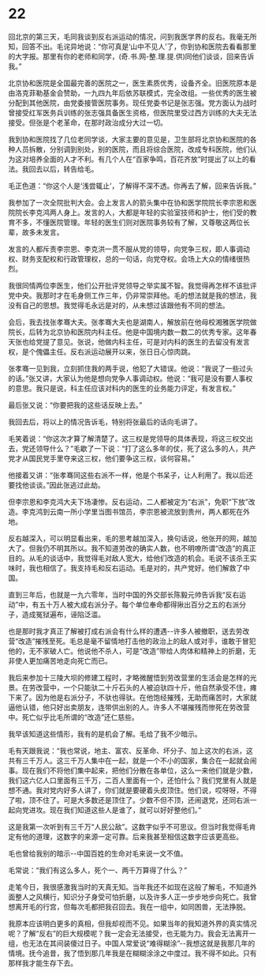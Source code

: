 # 22

回北京的第三天，毛同我谈到反右派运动的情况，问到我医学界的反右。我毫无所知，回答不出。毛诧异地说：“你可真是‘山中不见人’了，你到协和医院去看看那里的大字报。那里有你的老师和同学，(奇.书.网-整.理.提.供)同他们谈谈，回来告诉我。”

北京协和医院是全国最完善的医院之一，医生素质优秀，设备齐全。旧医院原本是由洛克菲勒基金会赞助，一九四九年后依苏联模式，完全改组。一些优秀的医生被分配到其他医院，由党委接管医院事务。现任党委书记是张志强。党方面认为战时曾接受红军医务兵训练的张志强具备医生资格，但医院里受过西方训练的大夫无法接受。但张是个老革命，在那时政治成分大过一切。

我到协和医院找了几位老同学谈，大家主要的意见是，卫生部将北京协和医院的各种人员拆散，分别调到别处，别的医院，而且将综合医院，改成专科医院，他们认为这对培养全面的人才不利。有几个人在“百家争鸣，百花齐放”时提出了以上的看法。我回去以后，转告给毛。

毛正色道：“你这个人是‘浅尝辄止’，了解得不深不透。你再去了解，回来告诉我。”

我参加了一次全院批判大会。会上发言人的箭头集中在协和医学院院长李宗恩和医院院长李克鸿两人身上。发言的人，大都是年轻的实验室技师和护士，他们受的教育不多，不懂医院管理。年轻的医生们则对医院事务较有了解，又尊敬这两位长辈，故多未发言。

发言的人都斥责李宗恩、李克洪一贯不服从党的领导，向党争三权，即人事调动权、财务支配权和行政管理权，总的一句话，向党夺权。会场上大众的情绪很热烈。

我很同情两位李医生，他们公开批评党领导之举实属不智。我觉得再怎样不该批评党中央。我那时才在毛身侧工作三年，仍非常崇拜他。毛的想法就是我的想法，我没有自己的思想。我觉得毛永远是对的，从未想过该跟他有不同的想法。

会后，我去找张孝骞大夫。张孝骞大夫也是湖南人，解放前在他母校湘雅医学院做院长，后转为北京协和医院内科主任。他是中国境内数一数二的优秀专家。这年春天张也给党提了意见。张说，他做内科主任，可是对内科的医生的去留没有发言权，是个傀儡主任。反右派运动展开以来，张日日心惊肉跳。

张孝骞一见到我，立刻抓住我的两手说，他犯了大错误。他说：“我说了一些过头的话。”张又讲，大家认为他是想向党争人事调动权。他说：“我可是没有要人事权的意思。我只是说，科主任应该对科内的医生的业务能力评定，有发言权。”

最后张又说：“你要把我的这些话反映上去。”

我回去后，将以上的情况告诉毛，特别将张最后的话向毛讲了。

毛笑着说：“你这次才算了解清楚了。这三权是党领导的具体表现，将这三权交出去，党还领导什么？”毛歇了一下说：“打了这么多年的仗，死了这么多的人，共产党才从国民党手里夺来这三权，他们要争这三权，谈何容易。”

他接着又讲：“张孝骞同这些右派不一样，他是个书呆子，让人利用了。我以后还要找他谈谈。”因此张逃过此劫。

但李宗恩和李克鸿大夫下场凄惨。反右运动，二人都被定为“右派”，免职“下放”改造。李克鸿到云南一所小学里当图书馆员，李宗恩被流放到贵州，两人都死在外地。

反右越深入，可以明显看出来，毛的思考越加深入，换句话说，他张开的网，越加大了。但我仍不明其所以。我不知道劳改的确实人数，也不明嘹所谓“改造”的真正目的。从毛的谈话中，我觉得毛对敌人宽大，给他们改造的机会。毛说不该杀王实味时，我也相信了。我支持毛和反右运动。毛是对的，共产党好。他们解救了中国。

直到三年后，也就是一九六零年，当时中国的外交部长陈毅元帅告诉我“反右运动”中，有五十万人被大成右派分子。每个单位奉命都得揪出百分之五的右派分子，造成冤狱遍布，诬陷泛滥。

也是那时我才真正了解被打成右派会有什么样的遭遇--许多人被撤职，送去劳改营“改造”摧残至死。毛总是毫不留情地打击他的政治上的敌人或对手，谁敢于冒犯他的，无不家破人亡。他说他不杀人，可是“改造”带给人肉体和精神上的折磨，无非使人更加痛苦地走向死亡而已。

我后来参加十三陵大坝的修建工程时，才略微醒悟到劳改营里的生活会是怎样的光景。在劳改营中，一个只能驮二十斤石头的人被迫驮四十斤，他自然承受不住，瘫下来了。因为他是右派分子，不驮也得驮。在他饱经摧残，无助而痛苦时，大家就逼他认错，他只好出卖朋友，连带供出别的人。许多人不堪摧残而惨死在劳改营中。死亡似乎比毛所谓的“改造”还仁慈些。

我早该知道这些情形，我有的是机会了解。毛给了我不少暗示。

毛有天跟我说：“我也常说，地主、富农、反革命、坏分子、加上这次的右派，这共有三千万人。这三千万人集中在一起，就是一个不小的国家，集合在一起就会闹事。现在我们不将他们集中起来，把他们分散在各单位，这么一来他们就是少数，我们这六亿人口里面有三千万，二百人里面有一个，还怕什么？我们党里有人就是想不通。我对党内好多人讲了，你们就是要硬着头皮顶住。他们说，哎呀呀，不得了啦，顶不住了。可是大多数还是顶住了。少数不但不顶，还闹退党，还同右派一起向党进攻。现在我们知道这些人是谁了，就可以好好整他们。”

这是我第一次听到有三千万“人民公敌”。这数字似乎不可思议。但当时我觉得毛肯定有他的道理，这数字的来源一定可靠。后来我甚至相信这数字应该更高些。

毛也曾给我别的暗示--中国百姓的生命对毛来说一文不值。

毛常说：“我们有这么多人，死个一、两千万算得了什么？”

走笔今日，我很感激我当时的天真无知。当年我还不如现在这般了解毛，不知道外面整人之风横行，知识分子身受可怕折磨，以及许多人正一步步地步向死亡。我曾想离开毛的行宫，但每次毛都把我召回去。我在一组中，如同困兽，无法挣脱。

我原本应该明白更多的真相，但我却视而不见。如果当年的我知道外界的真实情况呢？了解“反右”的巨大规模呢？我一定会无法接受，也无能为力。我会无法离开一组，也无法在其间装傻过日子。中国人常爱说“难得糊涂”--我想这就是我那几年的情境。抚今追昔，我了悟到那几年我是在糊糊涂涂之中度过。我不得不如此。只有那样我才能生存下去。

